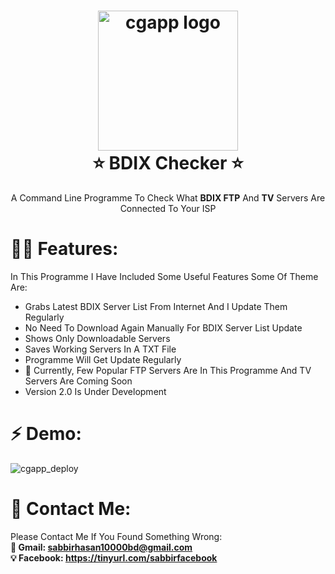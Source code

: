 <h1 align="center">
  <img alt="cgapp logo" src="https://i.ibb.co/sv4wv02/The-BDIX-Checker-ICON-1.png" width="224px"/><br/>
  ⭐️ BDIX Checker ⭐️
</h1>
<p align="center">A Command Line Programme To Check What <b>BDIX FTP</b> And <b>TV</b> Servers Are Connected To Your ISP</b></p>

# 👨‍💻 Features:

In This Programme I Have Included Some Useful Features Some Of Theme Are:

- Grabs Latest BDIX Server List From Internet And I Update Them Regularly
- No Need To Download Again Manually For BDIX Server List Update
- Shows Only Downloadable Servers
- Saves Working Servers In A TXT File
- Programme Will Get Update Regularly
- 🚨 Currently, Few Popular FTP Servers Are In This Programme And TV Servers Are Coming Soon
- Version 2.0 Is Under Development

# ⚡️ Demo:
![cgapp_deploy](http://g.recordit.co/8K6hQYFdnA.gif)

# 💛 Contact Me:
Please Contact Me If You Found Something Wrong: <br/>
<b>📧 Gmail: sabbirhasan10000bd@gmail.com</b> <br/>
<b>💡 Facebook: https://tinyurl.com/sabbirfacebook</b>
